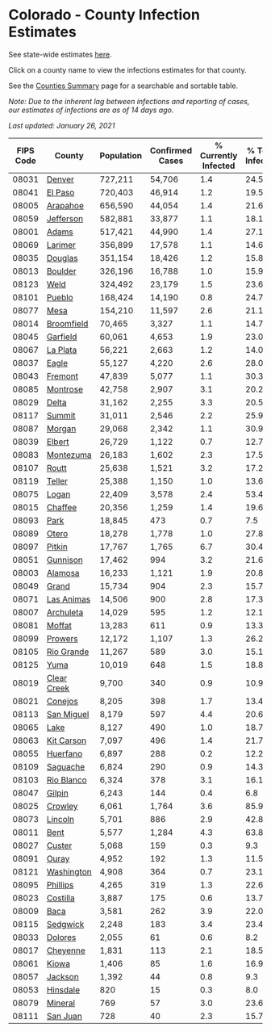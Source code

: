 # Colorado - County Infection Estimates

See state-wide estimates [here](/infections/us-co).

Click on a county name to view the infections estimates for that county.

See the [Counties Summary](/infections/summary-counties) page for a searchable and sortable table.

*Note: Due to the inherent lag between infections and reporting of cases, our estimates of infections are as of 14 days ago.*

*Last updated: January 26, 2021*

|   FIPS Code |                     County |   Population |   Confirmed Cases |   % Currently Infected |   % Total Infected |
|-------------|----------------------------|--------------|-------------------|------------------------|--------------------|
|       08031 |           [Denver](denver) |      727,211 |            54,706 |                    1.4 |               24.5 |
|       08041 |         [El Paso](el-paso) |      720,403 |            46,914 |                    1.2 |               19.5 |
|       08005 |       [Arapahoe](arapahoe) |      656,590 |            44,054 |                    1.4 |               21.6 |
|       08059 |     [Jefferson](jefferson) |      582,881 |            33,877 |                    1.1 |               18.1 |
|       08001 |             [Adams](adams) |      517,421 |            44,990 |                    1.4 |               27.1 |
|       08069 |         [Larimer](larimer) |      356,899 |            17,578 |                    1.1 |               14.6 |
|       08035 |         [Douglas](douglas) |      351,154 |            18,426 |                    1.2 |               15.8 |
|       08013 |         [Boulder](boulder) |      326,196 |            16,788 |                    1.0 |               15.9 |
|       08123 |               [Weld](weld) |      324,492 |            23,179 |                    1.5 |               23.6 |
|       08101 |           [Pueblo](pueblo) |      168,424 |            14,190 |                    0.8 |               24.7 |
|       08077 |               [Mesa](mesa) |      154,210 |            11,597 |                    2.6 |               21.1 |
|       08014 |   [Broomfield](broomfield) |       70,465 |             3,327 |                    1.1 |               14.7 |
|       08045 |       [Garfield](garfield) |       60,061 |             4,653 |                    1.9 |               23.0 |
|       08067 |       [La Plata](la-plata) |       56,221 |             2,663 |                    1.2 |               14.0 |
|       08037 |             [Eagle](eagle) |       55,127 |             4,220 |                    2.6 |               28.0 |
|       08043 |         [Fremont](fremont) |       47,839 |             5,077 |                    1.1 |               30.3 |
|       08085 |       [Montrose](montrose) |       42,758 |             2,907 |                    3.1 |               20.2 |
|       08029 |             [Delta](delta) |       31,162 |             2,255 |                    3.3 |               20.5 |
|       08117 |           [Summit](summit) |       31,011 |             2,546 |                    2.2 |               25.9 |
|       08087 |           [Morgan](morgan) |       29,068 |             2,342 |                    1.1 |               30.9 |
|       08039 |           [Elbert](elbert) |       26,729 |             1,122 |                    0.7 |               12.7 |
|       08083 |     [Montezuma](montezuma) |       26,183 |             1,602 |                    2.3 |               17.5 |
|       08107 |             [Routt](routt) |       25,638 |             1,521 |                    3.2 |               17.2 |
|       08119 |           [Teller](teller) |       25,388 |             1,150 |                    1.0 |               13.6 |
|       08075 |             [Logan](logan) |       22,409 |             3,578 |                    2.4 |               53.4 |
|       08015 |         [Chaffee](chaffee) |       20,356 |             1,259 |                    1.4 |               19.6 |
|       08093 |               [Park](park) |       18,845 |               473 |                    0.7 |                7.5 |
|       08089 |             [Otero](otero) |       18,278 |             1,778 |                    1.0 |               27.8 |
|       08097 |           [Pitkin](pitkin) |       17,767 |             1,765 |                    6.7 |               30.4 |
|       08051 |       [Gunnison](gunnison) |       17,462 |               994 |                    3.2 |               21.6 |
|       08003 |         [Alamosa](alamosa) |       16,233 |             1,121 |                    1.9 |               20.8 |
|       08049 |             [Grand](grand) |       15,734 |               904 |                    2.3 |               15.7 |
|       08071 |   [Las Animas](las-animas) |       14,506 |               900 |                    2.8 |               17.3 |
|       08007 |     [Archuleta](archuleta) |       14,029 |               595 |                    1.2 |               12.1 |
|       08081 |           [Moffat](moffat) |       13,283 |               611 |                    0.9 |               13.3 |
|       08099 |         [Prowers](prowers) |       12,172 |             1,107 |                    1.3 |               26.2 |
|       08105 |   [Rio Grande](rio-grande) |       11,267 |               589 |                    3.0 |               15.1 |
|       08125 |               [Yuma](yuma) |       10,019 |               648 |                    1.5 |               18.8 |
|       08019 | [Clear Creek](clear-creek) |        9,700 |               340 |                    0.9 |               10.9 |
|       08021 |         [Conejos](conejos) |        8,205 |               398 |                    1.7 |               13.4 |
|       08113 |   [San Miguel](san-miguel) |        8,179 |               597 |                    4.4 |               20.6 |
|       08065 |               [Lake](lake) |        8,127 |               490 |                    1.0 |               18.7 |
|       08063 |   [Kit Carson](kit-carson) |        7,097 |               496 |                    1.4 |               21.7 |
|       08055 |       [Huerfano](huerfano) |        6,897 |               288 |                    0.2 |               12.2 |
|       08109 |       [Saguache](saguache) |        6,824 |               290 |                    0.9 |               14.3 |
|       08103 |   [Rio Blanco](rio-blanco) |        6,324 |               378 |                    3.1 |               16.1 |
|       08047 |           [Gilpin](gilpin) |        6,243 |               144 |                    0.4 |                6.8 |
|       08025 |         [Crowley](crowley) |        6,061 |             1,764 |                    3.6 |               85.9 |
|       08073 |         [Lincoln](lincoln) |        5,701 |               886 |                    2.9 |               42.8 |
|       08011 |               [Bent](bent) |        5,577 |             1,284 |                    4.3 |               63.8 |
|       08027 |           [Custer](custer) |        5,068 |               159 |                    0.3 |                9.3 |
|       08091 |             [Ouray](ouray) |        4,952 |               192 |                    1.3 |               11.5 |
|       08121 |   [Washington](washington) |        4,908 |               364 |                    0.7 |               23.1 |
|       08095 |       [Phillips](phillips) |        4,265 |               319 |                    1.3 |               22.6 |
|       08023 |       [Costilla](costilla) |        3,887 |               175 |                    0.6 |               13.7 |
|       08009 |               [Baca](baca) |        3,581 |               262 |                    3.9 |               22.0 |
|       08115 |       [Sedgwick](sedgwick) |        2,248 |               183 |                    3.4 |               23.4 |
|       08033 |         [Dolores](dolores) |        2,055 |                61 |                    0.6 |                8.2 |
|       08017 |       [Cheyenne](cheyenne) |        1,831 |               113 |                    2.1 |               18.5 |
|       08061 |             [Kiowa](kiowa) |        1,406 |                85 |                    1.6 |               16.9 |
|       08057 |         [Jackson](jackson) |        1,392 |                44 |                    0.8 |                9.3 |
|       08053 |       [Hinsdale](hinsdale) |          820 |                15 |                    0.3 |                8.0 |
|       08079 |         [Mineral](mineral) |          769 |                57 |                    3.0 |               23.6 |
|       08111 |       [San Juan](san-juan) |          728 |                40 |                    2.3 |               15.7 |